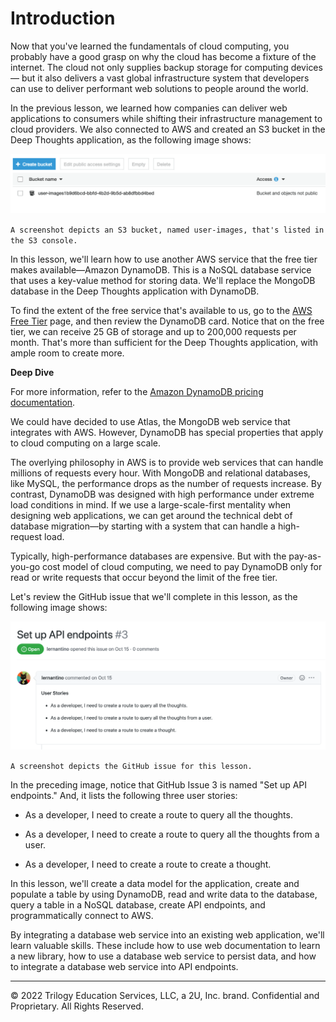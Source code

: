 # Introduction

Now that you've learned the fundamentals of cloud computing, you probably have a good grasp on why the cloud has become a fixture of the internet. The cloud not only supplies backup storage for computing devices— but it also delivers a vast global infrastructure system that developers can use to deliver performant web solutions to people around the world.

In the previous lesson, we learned how companies can deliver web applications to consumers while shifting their infrastructure management to cloud providers. We also connected to AWS and created an S3 bucket in the Deep Thoughts application, as the following image shows:

![](../Images/100-user-images.png)

`A screenshot depicts an S3 bucket, named user-images, that's listed in the S3 console.`

In this lesson, we'll learn how to use another AWS service that the free tier makes available—Amazon DynamoDB. This is a NoSQL database service that uses a key-value method for storing data. We'll replace the MongoDB database in the Deep Thoughts application with DynamoDB.

To find the extent of the free service that's available to us, go to the [AWS Free Tier](https://aws.amazon.com/free/free-tier/) page, and then review the DynamoDB card. Notice that on the free tier, we can receive 25 GB of storage and up to 200,000 requests per month. That's more than sufficient for the Deep Thoughts application, with ample room to create more.

**Deep Dive**

For more information, refer to the [Amazon DynamoDB pricing documentation](https://aws.amazon.com/dynamodb/pricing/).

We could have decided to use Atlas, the MongoDB web service that integrates with AWS. However, DynamoDB has special properties that apply to cloud computing on a large scale.

The overlying philosophy in AWS is to provide web services that can handle millions of requests every hour. With MongoDB and relational databases, like MySQL, the performance drops as the number of requests increase. By contrast, DynamoDB was designed with high performance under extreme load conditions in mind. If we use a large-scale-first mentality when designing web applications, we can get around the technical debt of database migration—by starting with a system that can handle a high-request load.

Typically, high-performance databases are expensive. But with the pay-as-you-go cost model of cloud computing, we need to pay DynamoDB only for read or write requests that occur beyond the limit of the free tier.

Let's review the GitHub issue that we'll complete in this lesson, as the following image shows:

![](../Images/150-github-issue-3.png)

`A screenshot depicts the GitHub issue for this lesson.`

In the preceding image, notice that GitHub Issue 3 is named "Set up API endpoints." And, it lists the following three user stories:

* As a developer, I need to create a route to query all the thoughts.

* As a developer, I need to create a route to query all the thoughts from a user.

* As a developer, I need to create a route to create a thought.

In this lesson, we'll create a data model for the application, create and populate a table by using DynamoDB, read and write data to the database, query a table in a NoSQL database, create API endpoints, and programmatically connect to AWS.

By integrating a database web service into an existing web application, we'll learn valuable skills. These include how to use web documentation to learn a new library, how to use a database web service to persist data, and how to integrate a database web service into API endpoints.

---
© 2022 Trilogy Education Services, LLC, a 2U, Inc. brand. Confidential and Proprietary. All Rights Reserved.
